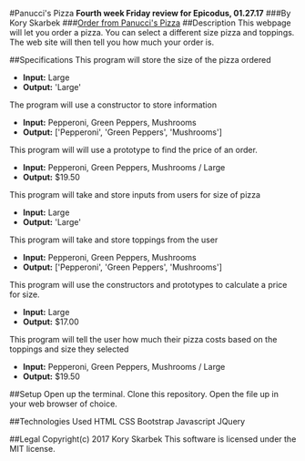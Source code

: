 #Panucci's Pizza
**Fourth week Friday review for Epicodus, 01.27.17**
###By Kory Skarbek
###[Order from Panucci's Pizza](skarski10.github.io/pizza-joint)
##Description
This webpage will let you order a pizza. You can select a different size pizza and toppings. The web site will then tell you how much your order is.

##Specifications
This program will store the size of the pizza ordered
* **Input:** Large
* **Output:** 'Large'

The program will use a constructor to store information
* **Input:** Pepperoni, Green Peppers, Mushrooms
* **Output:** ['Pepperoni', 'Green Peppers', 'Mushrooms']

This program will will use a prototype to find the price of an order.
* **Input:** Pepperoni, Green Peppers, Mushrooms / Large
* **Output:** $19.50

This program will take and store inputs from users for size of pizza
* **Input:** Large
* **Output:** 'Large'

This program will take and store toppings from the user
* **Input:** Pepperoni, Green Peppers, Mushrooms
* **Output:** ['Pepperoni', 'Green Peppers', 'Mushrooms']

This program will use the constructors and prototypes to calculate a price for size.
* **Input:** Large
* **Output:** $17.00

This program will tell the user how much their pizza costs based on the toppings and size they selected
* **Input:** Pepperoni, Green Peppers, Mushrooms / Large
* **Output:** $19.50

##Setup
Open up the terminal.
Clone this repository.
Open the file up in your web browser of choice.

##Technologies Used
HTML
CSS
Bootstrap
Javascript
JQuery

##Legal
Copyright(c) 2017 Kory Skarbek
This software is licensed under the MIT license.
